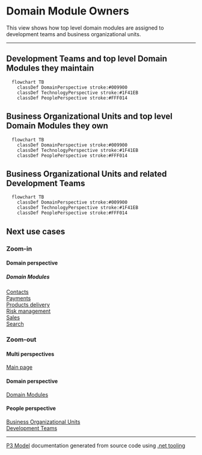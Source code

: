 ﻿
# Domain Module Owners

This view shows how top level domain modules are assigned to development teams and business organizational units.  

---



## Development Teams and top level Domain Modules they maintain

```mermaid
  flowchart TB
    classDef DomainPerspective stroke:#009900
    classDef TechnologyPerspective stroke:#1F41EB
    classDef PeoplePerspective stroke:#FFF014
```

## Business Organizational Units and top level Domain Modules they own

```mermaid
  flowchart TB
    classDef DomainPerspective stroke:#009900
    classDef TechnologyPerspective stroke:#1F41EB
    classDef PeoplePerspective stroke:#FFF014
```

## Business Organizational Units and related Development Teams

```mermaid
  flowchart TB
    classDef DomainPerspective stroke:#009900
    classDef TechnologyPerspective stroke:#1F41EB
    classDef PeoplePerspective stroke:#FFF014
```

## Next use cases


### Zoom-in


#### Domain perspective


##### Domain Modules

[Contacts](Contacts/Contacts-module.md)  
[Payments](Payments/Payments-module.md)  
[Products delivery](ProductsDelivery/ProductsDelivery-module.md)  
[Risk management](RiskManagement/RiskManagement-module.md)  
[Sales](Sales/Sales-module.md)  
[Search](Search/Search-module.md)  

### Zoom-out


#### Multi perspectives

[Main page](../../README.md)  

#### Domain perspective

[Domain Modules](Modules.md)  

#### People perspective

[Business Organizational Units](../../People/BusinessOrganizationalUnits/BusinessOrganizationalUnits.md)  
[Development Teams](../../People/DevelopmentTeams/DevelopmentTeams.md)  

---

[P3 Model](https://github.com/P3-model/P3-model) documentation generated from source code using [.net tooling](https://github.com/P3-model/P3-model-dotnet)